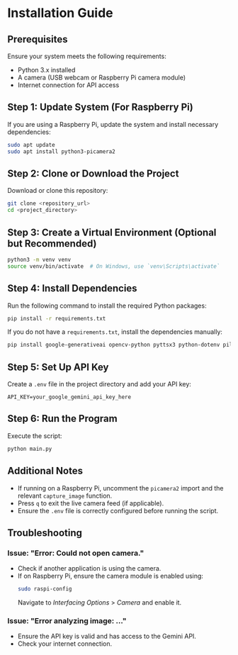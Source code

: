 # Installation Guide

## Prerequisites
Ensure your system meets the following requirements:
- Python 3.x installed
- A camera (USB webcam or Raspberry Pi camera module)
- Internet connection for API access

## Step 1: Update System (For Raspberry Pi)
If you are using a Raspberry Pi, update the system and install necessary dependencies:
```bash
sudo apt update
sudo apt install python3-picamera2
```

## Step 2: Clone or Download the Project
Download or clone this repository:
```bash
git clone <repository_url>
cd <project_directory>
```

## Step 3: Create a Virtual Environment (Optional but Recommended)
```bash
python3 -m venv venv
source venv/bin/activate  # On Windows, use `venv\Scripts\activate`
```

## Step 4: Install Dependencies
Run the following command to install the required Python packages:
```bash
pip install -r requirements.txt
```
If you do not have a `requirements.txt`, install the dependencies manually:
```bash
pip install google-generativeai opencv-python pyttsx3 python-dotenv pillow
```

## Step 5: Set Up API Key
Create a `.env` file in the project directory and add your API key:
```env
API_KEY=your_google_gemini_api_key_here
```

## Step 6: Run the Program
Execute the script:
```bash
python main.py
```

## Additional Notes
- If running on a Raspberry Pi, uncomment the `picamera2` import and the relevant `capture_image` function.
- Press `q` to exit the live camera feed (if applicable).
- Ensure the `.env` file is correctly configured before running the script.

## Troubleshooting
### Issue: "Error: Could not open camera."
- Check if another application is using the camera.
- If on Raspberry Pi, ensure the camera module is enabled using:
  ```bash
  sudo raspi-config
  ```
  Navigate to *Interfacing Options* > *Camera* and enable it.

### Issue: "Error analyzing image: ..."
- Ensure the API key is valid and has access to the Gemini API.
- Check your internet connection.

